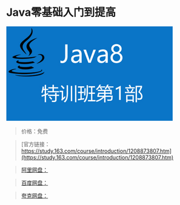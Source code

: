 # Java零基础入门到提高

![img](../../../assets/study163/free/958d15c467244c728f29104ff87e9a12.jpg)

> 价格：免费

> [官方链接：https://study.163.com/course/introduction/1208873807.htm](https://study.163.com/course/introduction/1208873807.htm)

> [阿里网盘：]()

> [百度网盘：]()

> [夸克网盘：]()
